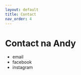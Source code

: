 ```yaml
---
layout: default
title: Contact
nav_order: 4
---
```


# Contact na Andy

- email
- facebook
- instagram
